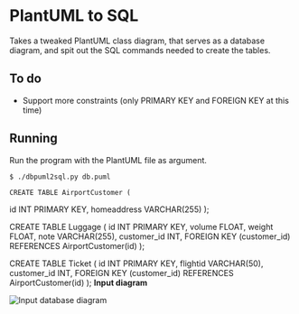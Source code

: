 # PlantUML to SQL
 
Takes a tweaked PlantUML class diagram, that serves as a database diagram, and
spit out the SQL commands needed to create the tables.

## To do
 * Support more constraints (only PRIMARY KEY and FOREIGN KEY at this time)
 
## Running

Run the program with the PlantUML file as argument.

    $ ./dbpuml2sql.py db.puml 
    
    CREATE TABLE AirportCustomer (
  id INT PRIMARY KEY,
  homeaddress VARCHAR(255)
);

CREATE TABLE Luggage (
  id INT PRIMARY KEY,
  volume FLOAT,
  weight FLOAT,
  note VARCHAR(255),
  customer_id INT,
  FOREIGN KEY (customer_id) REFERENCES AirportCustomer(id)
);

CREATE TABLE Ticket (
  id INT PRIMARY KEY,
  flightid VARCHAR(50),
  customer_id INT,
  FOREIGN KEY (customer_id) REFERENCES AirportCustomer(id)
);
**Input diagram**

![Input database diagram](db.png)
